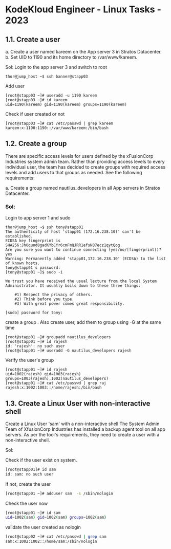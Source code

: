 # KodeKloud Engineer - Linux Tasks - 2023

## 1.1. Create a user
a. Create a user named kareem on the App server 3 in Stratos Datacenter.
b. Set UID to 1190 and its home directory to /var/www/kareem.

Sol:
Login to the app server 3 and switch to root
```
thor@jump_host ~$ ssh banner@stapp03
```
Add user 
```
[root@stapp03 ~]# useradd -u 1190 kareem
[root@stapp03 ~]# id kareem
uid=1190(kareem) gid=1190(kareem) groups=1190(kareem)
```

Check if user created or not
```
[root@stapp03 ~]# cat /etc/passwd | grep kareem
kareem:x:1190:1190::/var/www/kareem:/bin/bash
```

## 1.2. Create a group
There are specific access levels for users defined by the xFusionCorp Industries system admin team. Rather than providing access levels to every individual user, the team has decided to create groups with required access levels and add users to that groups as needed. See the following requirements:

a. Create a group named nautilus_developers in all App servers in Stratos Datacenter.

### Sol:
Login to app server 1 and sudo
```
thor@jump_host ~$ ssh tony@stapp01
The authenticity of host 'stapp01 (172.16.238.10)' can't be established.
ECDSA key fingerprint is SHA256:JhOqund8gadKYbCYr6cmFmQJRR1efsNB7ecz1qytQog.
Are you sure you want to continue connecting (yes/no/[fingerprint])? yes
Warning: Permanently added 'stapp01,172.16.238.10' (ECDSA) to the list of known hosts.
tony@stapp01's password: 
[tony@stapp01 ~]$ sudo -i

We trust you have received the usual lecture from the local System
Administrator. It usually boils down to these three things:

    #1) Respect the privacy of others.
    #2) Think before you type.
    #3) With great power comes great responsibility.

[sudo] password for tony:
```

create a group . Also create user, add them to group using -G at the same time
```
[root@stapp01 ~]# groupadd nautilus_developers
[root@stapp01 ~]# id rajesh
id: 'rajesh': no such user
[root@stapp01 ~]# useradd -G nautilus_developers rajesh

```

Verify the user's group
```
[root@stapp01 ~]# id rajesh
uid=1002(rajesh) gid=1003(rajesh) groups=1003(rajesh),1002(nautilus_developers)
[root@stapp01 ~]# cat /etc/passwd | grep raj
rajesh:x:1002:1003::/home/rajesh:/bin/bash
```

## 1.3. Create a Linux User with non-interactive shell
Create a Linux User 'sam' with a non-interactive shell The System Admin Team of XfusionCorp Industries has installed a backup agent tool on all app servers. As per the tool's requirements, they need to create a user with a non-interactive shell. 

Sol:

Check if the user exist on system.
```sh
[root@stapp01]# id sam
id: sam: no such user
```
If not, create the user
```sh
[root@stapp01 ~]# adduser sam  -s /sbin/nologin
```
Check the user now
```sh
[root@stapp01 ~]# id sam
uid=1002(sam) gid=1002(sam) groups=1002(sam)
```
validate the user created as nologin
```sh
[root@stapp02 ~]# cat /etc/passwd | grep sam
sam:x:1002:1002::/home/sam:/sbin/nologin
```
